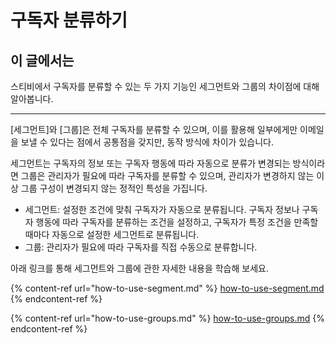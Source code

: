# 구독자 분류하기

## 이 글에서는

스티비에서 구독자를 분류할 수 있는 두 가지 기능인 세그먼트와 그룹의 차이점에 대해 알아봅니다.

***

\[세그먼트]와 \[그룹]은 전체 구독자를 분류할 수 있으며, 이를 활용해 일부에게만 이메일을 보낼 수 있다는 점에서 공통점을 갖지만, 동작 방식에 차이가 있습니다.

세그먼트는 구독자의 정보 또는 구독자 행동에 따라 자동으로 분류가 변경되는 방식이라면 그룹은 관리자가 필요에 따라 구독자를 분류할 수 있으며, 관리자가 변경하지 않는 이상 그룹 구성이 변경되지 않는 정적인 특성을 가집니다.&#x20;

* 세그먼트: 설정한 조건에 맞춰 구독자가 자동으로 분류됩니다. 구독자 정보나 구독자 행동에 따라 구독자를 분류하는 조건을 설정하고, 구독자가 특정 조건을 만족할 때마다 자동으로 설정한 세그먼트로 분류됩니다.
* 그룹: 관리자가 필요에 따라 구독자를 직접 수동으로 분류합니다.

아래 링크를 통해 세그먼트와 그룹에 관한 자세한 내용을 학습해 보세요.

{% content-ref url="how-to-use-segment.md" %}
[how-to-use-segment.md](how-to-use-segment.md)
{% endcontent-ref %}

{% content-ref url="how-to-use-groups.md" %}
[how-to-use-groups.md](how-to-use-groups.md)
{% endcontent-ref %}

